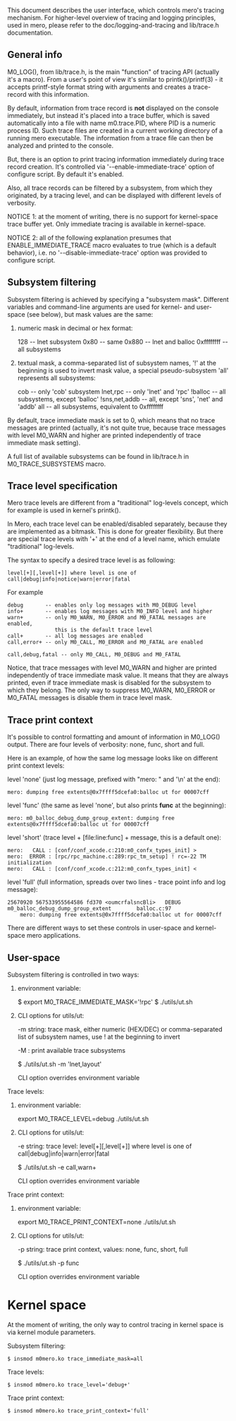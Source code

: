 This document describes the user interface, which controls mero's tracing
mechanism. For higher-level overview of tracing and logging principles, used in
mero, please refer to the doc/logging-and-tracing and lib/trace.h documentation.


General info
------------

M0_LOG(), from lib/trace.h, is the main "function" of tracing API (actually it's
a macro). From a user's point of view it's similar to printk()/printf(3) - it
accepts printf-style format string with arguments and creates a trace-record
with this information.

By default, information from trace record is __not__ displayed on the console
immediately, but instead it's placed into a trace buffer, which is saved
automatically into a file with name m0.trace.PID, where PID is a numeric process
ID. Such trace files are created in a current working directory of a running
mero executable. The information from a trace file can then be analyzed and
printed to the console.

But, there is an option to print tracing information immediately during trace
record creation. It's controlled via '--enable-immediate-trace' option of
configure script. By default it's enabled.

Also, all trace records can be filtered by a subsystem, from which they
originated, by a tracing level, and can be displayed with different levels of
verbosity.

NOTICE 1: at the moment of writing, there is no support for kernel-space
trace buffer yet. Only immediate tracing is available in kernel-space.

NOTICE 2: all of the following explanation presumes that ENABLE_IMMEDIATE_TRACE
macro evaluates to true (which is a default behavior), i.e. no
'--disable-immediate-trace' option was provided to configure script.

Subsystem filtering
-------------------

Subsystem filtering is achieved by specifying a "subsystem mask". Different
variables and command-line arguments are used for kernel- and user- space (see
below), but mask values are the same:

  1. numeric mask in decimal or hex format:

        128        -- lnet subsystem
        0x80       -- same
        0x880      -- lnet and balloc
        0xffffffff -- all subsystems

  2. textual mask, a comma-separated list of subsystem names, '!' at the
     beginning is used to invert mask value, a special pseudo-subsystem 'all'
     represents all subsystems:

        cob             -- only 'cob' subsystem
        lnet,rpc        -- only 'lnet' and 'rpc'
        !balloc         -- all subsystems, except 'balloc'
        !sns,net,addb   -- all, except 'sns', 'net' and 'addb'
        all             -- all subsystems, equivalent to 0xffffffff

By default, trace immediate mask is set to 0, which means that no trace messages
are printed (actually, it's not quite true, because trace messages with level
M0_WARN and higher are printed independently of trace immediate mask setting).

A full list of available subsystems can be found in lib/trace.h in
M0_TRACE_SUBSYSTEMS macro.

Trace level specification
-------------------------

Mero trace levels are different from a "traditional" log-levels concept,
which for example is used in kernel's printk().

In Mero, each trace level can be enabled/disabled separately, because they
are implemented as a bitmask. This is done for greater flexibility. But there
are special trace levels with '+' at the end of a level name, which emulate
"traditional" log-levels.

The syntax to specify a desired trace level is as following:

    level[+][,level[+]] where level is one of call|debug|info|notice|warn|error|fatal

For example

    debug       -- enables only log messages with M0_DEBUG level
    info+       -- enables log messages with M0_INFO level and higher
    warn+       -- only M0_WARN, M0_ERROR and M0_FATAL messages are enabled,
                   this is the default trace level
    call+       -- all log messages are enabled
    call,error+ -- only M0_CALL, M0_ERROR and M0_FATAL are enabled

    call,debug,fatal -- only M0_CALL, M0_DEBUG and M0_FATAL

Notice, that trace messages with level M0_WARN and higher are printed
independently of trace immediate mask value. It means that they are always
printed, even if trace immediate mask is disabled for the subsystem to which
they belong. The only way to suppress M0_WARN, M0_ERROR or M0_FATAL messages is
disable them in trace level mask.

Trace print context
-------------------

It's possible to control formatting and amount of information in M0_LOG()
output. There are four levels of verbosity: none, func, short and full.

Here is an example, of how the same log message looks like on different print
context levels:

level 'none' (just log message, prefixed with "mero: " and '\n' at the end):

    mero: dumping free extents@0x7ffff5dcefa0:balloc ut for 00007cff

level 'func' (the same as level 'none', but also prints __func__ at the beginning):

    mero: m0_balloc_debug_dump_group_extent: dumping free extents@0x7ffff5dcefa0:balloc ut for 00007cff

level 'short' (trace level + [file:line:func] + message, this is a default one):

    mero:   CALL : [conf/conf_xcode.c:210:m0_confx_types_init] >
    mero:  ERROR : [rpc/rpc_machine.c:289:rpc_tm_setup] ! rc=-22 TM initialization
    mero:   CALL : [conf/conf_xcode.c:212:m0_confx_types_init] <

level 'full' (full information, spreads over two lines - trace point info
              and log message):

    25670920 567533955564586 fd370 <oumcrfalsncBli>   DEBUG   m0_balloc_debug_dump_group_extent        balloc.c:97
        mero: dumping free extents@0x7ffff5dcefa0:balloc ut for 00007cff

There are different ways to set these controls in user-space and kernel-space
mero applications.


User-space
----------

Subsystem filtering is controlled in two ways:

  1. environment variable:

        $ export M0_TRACE_IMMEDIATE_MASK='!rpc'
        $ ./utils/ut.sh

  2. CLI options for utils/ut:

        -m     string: trace mask, either numeric (HEX/DEC) or comma-separated
                       list of subsystem names, use ! at the beginning to invert

        -M           : print available trace subsystems

        $ ./utils/ut.sh -m 'lnet,layout'

      CLI option overrides environment variable


Trace levels:

  1. environment variable:

        export M0_TRACE_LEVEL=debug
        ./utils/ut.sh

  2. CLI options for utils/ut:

        -e     string: trace level: level[+][,level[+]] where level is one of
	               call|debug|info|warn|error|fatal

        $ ./utils/ut.sh -e call,warn+

      CLI option overrides environment variable


Trace print context:

  1. environment variable:

        export M0_TRACE_PRINT_CONTEXT=none
        ./utils/ut.sh

  2. CLI options for utils/ut:

        -p     string: trace print context, values: none, func, short, full

        $ ./utils/ut.sh -p func

       CLI option overrides environment variable


Kernel space
============

At the moment of writing, the only way to control tracing in kernel space is via
kernel module parameters.

Subsystem filtering:

    $ insmod m0mero.ko trace_immediate_mask=all

Trace levels:

    $ insmod m0mero.ko trace_level='debug+'

Trace print context:

    $ insmod m0mero.ko trace_print_context='full'

